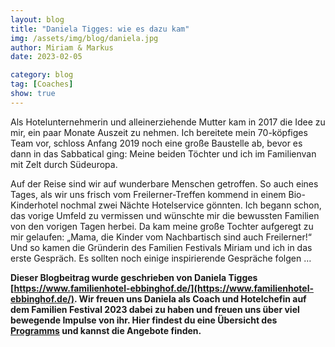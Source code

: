 ```yaml
---
layout: blog
title: "Daniela Tigges: wie es dazu kam"
img: /assets/img/blog/daniela.jpg
author: Miriam & Markus
date: 2023-02-05

category: blog
tag: [Coaches]
show: true
---
```


Als Hotelunternehmerin und alleinerziehende Mutter kam in 2017 die Idee zu mir, ein paar Monate Auszeit zu nehmen. Ich bereitete mein 70-köpfiges Team vor, schloss Anfang 2019 noch eine große Baustelle ab, bevor es dann in das Sabbatical ging: Meine beiden Töchter und ich im Familienvan mit Zelt durch Südeuropa.

Auf der Reise sind wir auf wunderbare Menschen getroffen. So auch eines Tages, als wir uns frisch vom Freilerner-Treffen kommend in einem Bio-Kinderhotel nochmal zwei Nächte Hotelservice gönnten. Ich begann schon, das vorige Umfeld zu vermissen und wünschte mir die bewussten Familien von den vorigen Tagen herbei. Da kam meine große Tochter aufgeregt zu mir gelaufen: „Mama, die Kinder vom Nachbartisch sind auch Freilerner!“ Und so kamen die Gründerin des Familien Festivals Miriam und ich in das erste Gespräch. Es sollten noch einige inspirierende Gespräche folgen …


**Dieser Blogbeitrag wurde geschrieben von Daniela Tigges [https://www.familienhotel-ebbinghof.de/](https://www.familienhotel-ebbinghof.de/). Wir freuen uns Daniela als Coach und Hotelchefin auf dem Familien Festival 2023 dabei zu haben und freuen uns über viel bewegende Impulse von ihr. Hier findest du eine Übersicht des [Programms](/#programm) und kannst die Angebote finden.**
